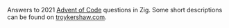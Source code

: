 Answers to 2021 [Advent of Code](https://adventofcode.com/2021) questions in Zig. Some short descriptions can be found on [troykershaw.com]().
